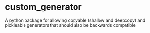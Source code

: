 # custom_generator
A python package for allowing copyable (shallow and deepcopy) and pickleable generators that should also be backwards compatible
